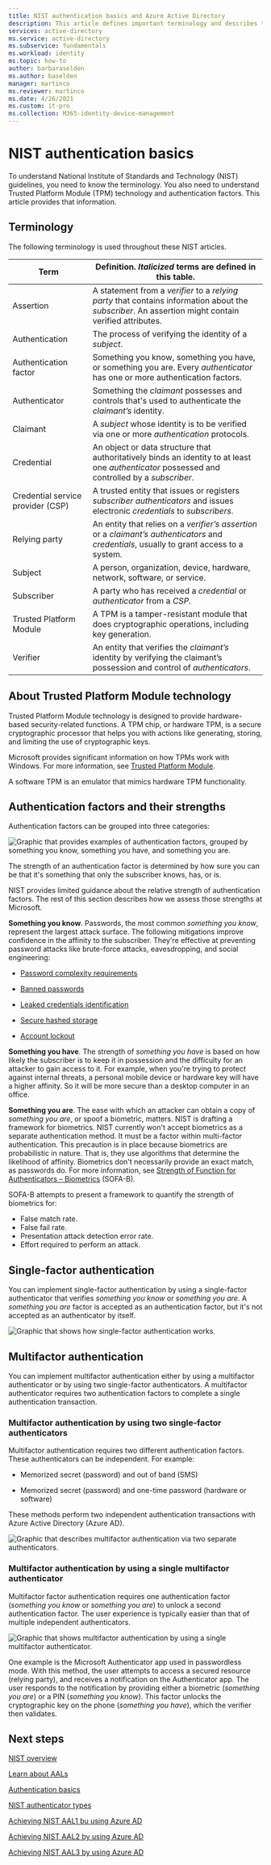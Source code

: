 ```yaml
---
title: NIST authentication basics and Azure Active Directory
description: This article defines important terminology and describes trusted platform modules and authentication factors for NIST.
services: active-directory 
ms.service: active-directory
ms.subservice: fundamentals
ms.workload: identity
ms.topic: how-to
author: barbaraselden
ms.author: baselden
manager: martinco
ms.reviewer: martinco
ms.date: 4/26/2021
ms.custom: it-pro
ms.collection: M365-identity-device-management
---
```


# NIST authentication basics 

To understand National Institute of Standards and Technology (NIST) guidelines, you need to know the terminology. You also need to understand Trusted Platform Module (TPM) technology and authentication factors. This article provides that information. 

## Terminology

The following terminology is used throughout these NIST articles.

|Term| Definition. *Italicized* terms are defined in this table.|
| - | - |
| Assertion| A statement from a *verifier* to a *relying party* that contains information about the *subscriber*. An assertion might contain verified attributes. |
|Authentication| The process of verifying the identity of a *subject*. |
| Authentication factor| Something you know, something you have, or something you are. Every *authenticator* has one or more authentication factors. |
| Authenticator| Something the *claimant* possesses and controls that's used to authenticate the *claimant’s* identity. |
| Claimant| A *subject* whose identity is to be verified via one or more *authentication* protocols. |
|Credential| An object or data structure that authoritatively binds an identity to at least one *authenticator* possessed and controlled by a *subscriber*. |
| Credential service provider (CSP)| A trusted entity that issues or registers *subscriber authenticators* and issues electronic *credentials* to *subscribers*. |
|Relying party| An entity that relies on a *verifier’s assertion* or a *claimant’s authenticators* and *credentials*, usually to grant access to a system. |
|  Subject| A person, organization, device, hardware, network, software, or service. |
| Subscriber| A party who has received a *credential* or *authenticator* from a *CSP*. |
|Trusted Platform Module  | A TPM is a tamper-resistant module that does cryptographic operations, including key generation. |
|  Verifier| An entity that verifies the *claimant’s* identity by verifying the claimant’s possession and control of *authenticators*. |


## About Trusted Platform Module technology

Trusted Platform Module technology is designed to provide hardware-based security-related functions. A TPM chip, or hardware TPM, is a secure cryptographic processor that helps you with actions like generating, storing, and limiting the use of cryptographic keys. 

Microsoft provides significant information on how TPMs work with Windows. For more information, see [Trusted Platform Module](/windows/security/information-protection/tpm/trusted-platform-module-top-node). 

A software TPM is an emulator that mimics hardware TPM functionality. 

 ## Authentication factors and their strengths

Authentication factors can be grouped into three categories:

![Graphic that provides examples of authentication factors, grouped by something you know, something you have, and something you are.](media/nist-authentication-basics/nist-authentication-basics-0.png)

The strength of an authentication factor is determined by how sure you can be that it's something that only the subscriber knows, has, or is.

NIST provides limited guidance about the relative strength of authentication factors. The rest of this section describes how we assess those strengths at Microsoft. 

**Something you know**. Passwords, the most common *something you know*, represent the largest attack surface. The following mitigations improve confidence in the affinity to the subscriber. They're effective at preventing password attacks like brute-force attacks, eavesdropping, and social engineering:

* [Password complexity requirements](https://www.microsoft.com/research/wp-content/uploads/2016/06/Microsoft_Password_Guidance-1.pdf)

* [Banned passwords](../authentication/tutorial-configure-custom-password-protection.md)

* [Leaked credentials identification](../identity-protection/overview-identity-protection.md)

* [Secure hashed storage](https://aka.ms/AADDataWhitepaper)

* [Account lockout](../authentication/howto-password-smart-lockout.md)

**Something you have**. The strength of *something you have* is based on how likely the subscriber is to keep it in possession and the difficulty for an attacker to gain access to it. For example, when you're trying to protect against internal threats, a personal mobile device or hardware key will have a higher affinity. So it will be more secure than a desktop computer in an office.

**Something you are**. The ease with which an attacker can obtain a copy of *something you are*, or spoof a biometric, matters. NIST is drafting a framework for biometrics. NIST currently won't accept biometrics as a separate authentication method. It must be a factor within multi-factor authentication. This precaution is in place because biometrics are probabilistic in nature. That is, they use algorithms that determine the likelihood of affinity. Biometrics don't necessarily provide an exact match, as passwords do. For more information, see [Strength of Function for Authenticators – Biometrics](https://pages.nist.gov/SOFA/SOFA.html) (SOFA-B). 

SOFA-B attempts to present a framework to quantify the strength of biometrics for:
- False match rate.
- False fail rate.
- Presentation attack detection error rate.
- Effort required to perform an attack. 

## ‎Single-factor authentication

You can implement single-factor authentication by using a single-factor authenticator that verifies *something you know* or *something you are*. A *something you are* factor is accepted as an authentication factor, but it's not accepted as an authenticator by itself. 

![Graphic that shows how single-factor authentication works.](media/nist-authentication-basics/nist-authentication-basics-1.png)

## Multifactor authentication

You can implement multifactor authentication either by using a multifactor authenticator or by using two single-factor authenticators. A multifactor authenticator requires two authentication factors to complete a single authentication transaction.

### Multifactor authentication by using two single-factor authenticators

Multifactor authentication requires two different authentication factors. These authenticators can be independent. For example: 

* Memorized secret (password) and out of band (SMS)

* Memorized secret (password) and one-time password (hardware or software)

These methods perform two independent authentication transactions with Azure Active Directory (Azure AD).

![Graphic that describes multifactor authentication via two separate authenticators.](media/nist-authentication-basics/nist-authentication-basics-2.png)


### Multifactor authentication by using a single multifactor authenticator

Multifactor factor authentication requires one authentication factor (*something you know* or *something you are*) to unlock a second authentication factor. The user experience is typically easier than that of multiple independent authenticators.

![Graphic that shows multifactor authentication by using a single multifactor authenticator.](media/nist-authentication-basics/nist-authentication-basics-3a.png)

One example is the Microsoft Authenticator app used in passwordless mode. With this method, the user attempts to access a secured resource (relying party), and receives a notification on the Authenticator app. The user responds to the notification by providing either a biometric (*something you are*) or a PIN (*something you know*). This factor unlocks the cryptographic key on the phone (*something you have*), which the verifier then validates.

## Next steps 

[NIST overview](nist-overview.md)

[Learn about AALs](nist-about-authenticator-assurance-levels.md)

[Authentication basics](nist-authentication-basics.md)

[NIST authenticator types](nist-authenticator-types.md)

[Achieving NIST AAL1 bu using Azure AD](nist-authenticator-assurance-level-1.md)

[Achieving NIST AAL2 by using Azure AD](nist-authenticator-assurance-level-2.md)

[Achieving NIST AAL3 by using Azure AD](nist-authenticator-assurance-level-3.md)